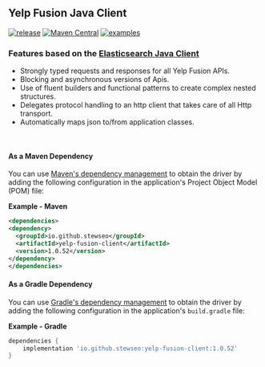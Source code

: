 ## Yelp Fusion Java Client

[![release](https://badgen.net/badge/version/1.0.52/green?icon=github)](https://github.com/stewseo/stewseo.github.io/tree/version-1.0.5)
[![Maven Central](https://img.shields.io/maven-central/v/io.github.stewseo/yelp-fusion-client?versionPrefix=1.0.52)](https://search.maven.org/artifact/io.github.stewseo/yelp-fusion-client/1.0.52/jar)
[![examples](https://badgen.net/badge/docs/examples/cyan?icon=github)](https://stewseo.github.io/yelp-fusion-client/examples)


### Features based on the [Elasticsearch Java Client](https://www.elastic.co/guide/en/elasticsearch/client/java-api-client/current/introduction.html)
- Strongly typed requests and responses for all Yelp Fusion APIs.
- Blocking and asynchronous versions of Apis.
- Use of fluent builders and functional patterns to create complex nested structures.
- Delegates protocol handling to an http client that takes care of all Http transport.
- Automatically maps json to/from application classes.

<br>

#### As a Maven Dependency
You can use [Maven's dependency management](https://search.maven.org/search?q=g:io.github.stewseo) to obtain the driver by adding the following configuration in the application's Project Object Model (POM) file:

**Example - Maven**
```xml
<dependencies>
<dependency>
  <groupId>io.github.stewseo</groupId>
  <artifactId>yelp-fusion-client</artifactId>
  <version>1.0.52</version>
</dependency>
</dependencies>
```
#### As a Gradle Dependency
You can use [Gradle's dependency management](https://search.maven.org/search?q=g:io.github.stewseo) to obtain the driver by adding the following configuration in the application's ```build.gradle``` file:

**Example - Gradle**
```gradle
dependencies {
    implementation 'io.github.stewseo:yelp-fusion-client:1.0.52'
}
```
<br>


